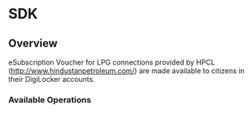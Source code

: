 # SDK

## Overview

eSubscription Voucher for LPG connections provided by HPCL (http://www.hindustanpetroleum.com/) are made available to citizens in their DigiLocker accounts.

### Available Operations


